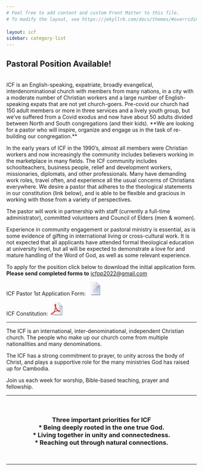 ```yaml
---
# Feel free to add content and custom Front Matter to this file.
# To modify the layout, see https://jekyllrb.com/docs/themes/#overriding-theme-defaults

layout: icf
sidebar: category-list
---
```

## Pastoral Position Available!
<br>
ICF is an English-speaking, expatriate, broadly evangelical, interdenominational
church with members from many nations, in a city with a moderate number of Christian
workers and a large number of English-speaking expats that are not yet church-goers.
Pre-covid our church had 150 adult members or more in three services and a lively
youth group, but we’ve suffered from a Covid exodus and now have about 50 adults
divided between North and South congregations (and their kids). **We are looking for
a pastor who will inspire, organize and engage us in the task of re-building our congregation.**

In the early years of ICF in the 1990’s, almost all members were Christian workers
and now increasingly the community includes believers working in the marketplace
in many fields. The ICF community includes schoolteachers, business people, relief
and development workers, missionaries, diplomats, and other professionals. Many have
demanding work roles, travel often, and experience all the usual concerns of Christians
everywhere. We desire a pastor that adheres to the theological statements in our
constitution (link below), and is able to be flexible and gracious in working with
those from a variety of perspectives.

The pastor will work in partnership with staff (currently a full-time administrator),
committed volunteers and Council of Elders (men & women).

Experience in community engagement or pastoral ministry is essential, as is some
evidence of gifting in international living or cross-cultural work. It is not
expected that all applicants have attended formal theological education at university
level, but all will be expected to demonstrate a love for and mature handling of
the Word of God, as well as some relevant experience.

To apply for the position click below to download the initial application form.
**Please send completed forms to** [icfpp2022@gmail.com](icfpp2022@gmail.com)


ICF Pastor 1st Application Form:
[![Application Form][1]][2]

[1]:  assets/images/rtf.png
[2]:  https://www.icfpp.org/uploads/4/8/4/3/48437963/icf_pastor_1st_application.pdf

ICF Constitution:
[![ICF Constitution][3]][4]

[3]:  assets/images/pdf.png
[4]:  https://www.icfpp.org/uploads/4/8/4/3/48437963/icf_constituion_final_revision_with_clause_8_1_moved_to_7_8_and_7_9_replaced_etc_mon_13_dec_pm_.pdf

---
The ICF is an international, inter-denominational, independent Christian church.
The people who make up our church come from multiple nationalities and many denominations. 

The ICF has a strong commitment to prayer, to unity across the body of Christ,
and plays a supportive role for the many ministries God has raised up for Cambodia.

Join us each week for worship, Bible-based teaching, prayer and fellowship. 

---
<br>
<h3><center>Three important priorities for ICF
<br>
* Being deeply rooted in the one true God.
<br>
* Living together in unity and connectedness.
<br>
* Reaching out through natural connections.
</center></h3>
<br>

---
